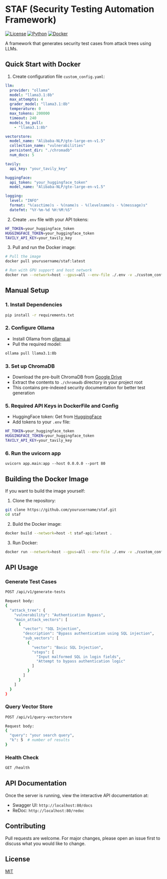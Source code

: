# STAF (Security Testing Automation Framework)

[![License](https://img.shields.io/badge/license-MIT-blue.svg)](https://opensource.org/licenses/MIT)
[![Python](https://img.shields.io/badge/python-3.11-green.svg)](https://www.python.org/downloads/)
[![Docker](https://img.shields.io/badge/docker-supported-blue.svg)](https://www.docker.com/)

A framework that generates security test cases from attack trees using LLMs.

## Quick Start with Docker

1. Create configuration file `custom_config.yaml`:
```yaml
llm:
  provider: "ollama"
  model: "llama3.1:8b"
  max_attempts: 4
  grader_model: "llama3.1:8b"
  temperature: 0
  max_tokens: 200000
  timeout: 240
  models_to_pull:
    - "llama3.1:8b"

vectorstore:
  model_name: "Alibaba-NLP/gte-large-en-v1.5"
  collection_name: "vulnerabilities"
  persistent_dir: "./chromadb"
  num_docs: 5

tavily:
  api_key: "your_tavily_key"

huggingface:
  api_token: "your_huggingface_token"
  model_name: "Alibaba-NLP/gte-large-en-v1.5"

logging:
  level: "INFO"
  format: "%(asctime)s - %(name)s - %(levelname)s - %(message)s"
  datefmt: "%Y-%m-%d %H:%M:%S"
```

2. Create `.env` file with your API tokens:
```bash
HF_TOKEN=your_huggingface_token
HUGGINGFACE_TOKEN=your_huggingface_token
TAVILY_API_KEY=your_tavily_key
```

3. Pull and run the Docker image:
```bash
# Pull the image
docker pull yourusername/staf:latest

# Run with GPU support and host network
docker run --network=host --gpus=all --env-file ./.env -v ./custom_config.yaml:/app/config.yaml staf-api:latest
```

## Manual Setup

### 1. Install Dependencies
```bash
pip install -r requirements.txt
```

### 2. Configure Ollama
* Install Ollama from [ollama.ai](https://ollama.ai)
* Pull the required model:
```bash
ollama pull llama3.1:8b
```

### 3. Set up ChromaDB
* Download the pre-built ChromaDB from [Google Drive](https://drive.google.com/file/d/1R9cARRnoTBbQzHGM49mHqNeLwC7cm9eD/view?usp=drive_link)
* Extract the contents to `./chromadb` directory in your project root
* This contains pre-indexed security documentation for better test generation


### 5. Required API Keys in DockerFile and Config
* HuggingFace token: Get from [HuggingFace](https://huggingface.co/)
* Add tokens to your `.env` file:
```bash
HF_TOKEN=your_huggingface_token
HUGGINGFACE_TOKEN=your_huggingface_token
TAVILY_API_KEY=your_tavily_key
```
### 6. Run the uvicorn app
```
uvicorn app.main:app --host 0.0.0.0 --port 80
```

## Building the Docker Image

If you want to build the image yourself:

1. Clone the repository:
```bash
git clone https://github.com/yourusername/staf.git
cd staf
```

2. Build the Docker image:
```bash
docker build --network=host -t staf-api:latest .
```

3. Run Docker:
```bash
docker run --network=host --gpus=all --env-file ./.env -v ./custom_config.yaml:/app/config.yaml staf-api:latest
```

## API Usage

### Generate Test Cases
```bash
POST /api/v1/generate-tests

Request body:
{
  "attack_tree": {
    "vulnerability": "Authentication Bypass",
    "main_attack_vectors": [
      {
        "vector": "SQL Injection",
        "description": "Bypass authentication using SQL injection",
        "sub_vectors": [
          {
            "vector": "Basic SQL Injection",
            "steps": [
              "Input malformed SQL in login fields",
              "Attempt to bypass authentication logic"
            ]
          }
        ]
      }
    ]
  }
}
```

### Query Vector Store
```bash
POST /api/v1/query-vectorstore

Request body:
{
  "query": "your search query",
  "k": 5  # number of results
}
```

### Health Check
```bash
GET /health
```

## API Documentation
Once the server is running, view the interactive API documentation at:
* Swagger UI: `http://localhost:80/docs`
* ReDoc: `http://localhost:80/redoc`

## Contributing
Pull requests are welcome. For major changes, please open an issue first to discuss what you would like to change.

## License
[MIT](https://choosealicense.com/licenses/mit/)
